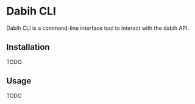 # Dabih CLI

Dabih CLI is a command-line interface tool to interact with the dabih API.

## Installation

TODO

## Usage

TODO
